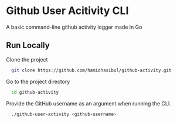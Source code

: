 # Github User Acitivity CLI

A basic command-line github activity logger made in Go

## Run Locally

Clone the project

```bash
  git clone https://github.com/hamidhasibul/github-activity.git
```

Go to the project directory

```bash
  cd github-activity
```

Provide the GitHub username as an argument when running the CLI.

```bash
  ./github-user-activity <github-username>
```
